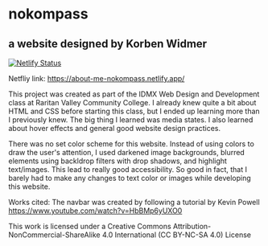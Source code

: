 # nokompass
## a website designed by Korben Widmer
[![Netlify Status](https://api.netlify.com/api/v1/badges/9497ad6e-80f5-4b44-80c2-f243cd9161fb/deploy-status)](https://app.netlify.com/sites/about-me-nokompass/deploys)

Netfliy link: https://about-me-nokompass.netlify.app/

This project was created as part of the IDMX Web Design and Development class at Raritan Valley Community College.
I already knew quite a bit about HTML and CSS before starting this class, but I ended up learning more than I previously knew.
The big thing I learned was media states. I also learned about hover effects and general good website design practices.

There was no set color scheme for this website.
Instead of using colors to draw the user's attention, I used darkened image backgrounds, blurred elements using backldrop filters with drop shadows, and highlight text/images.
This lead to really good accessibility. So good in fact, that I barely had to make any changes to text color or images while developing this website.

Works cited:
The navbar was created by following a tutorial by Kevin Powell
https://www.youtube.com/watch?v=HbBMp6yUXO0

This work is licensed under a Creative Commons Attribution-NonCommercial-ShareAlike 4.0 International (CC BY-NC-SA 4.0) License